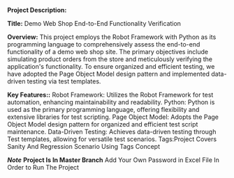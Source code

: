 **Project Description:**

**Title:**
Demo Web Shop End-to-End Functionality Verification

**Overview:**
This project employs the Robot Framework with Python as its programming language to comprehensively assess the end-to-end functionality of a demo web shop site.
The primary objectives include simulating product orders from the store and meticulously verifying the application's functionality. 
To ensure organized and efficient testing, we have adopted the Page Object Model design pattern and implemented data-driven testing via test templates.

**Key Features::**
Robot Framework: Utilizes the Robot Framework for test automation, enhancing maintainability and readability.
Python: Python is used as the primary programming language, offering flexibility and extensive libraries for test scripting.
Page Object Model: Adopts the Page Object Model design pattern for organized and efficient test script maintenance.
Data-Driven Testing: Achieves data-driven testing through Test templates, allowing for versatile test scenarios.
Tags:Project Covers Sanity And Regression Scenario Using Tags Concept

***************Note***************
**Project Is In Master Branch**
Add Your Own Password in Excel File In Order to Run The Project
